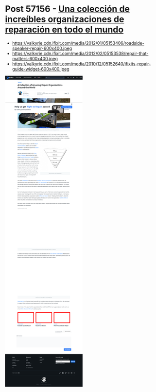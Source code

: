 # Post 57156 - [Una colección de increíbles organizaciones de reparación en todo el mundo](https://www.ifixit.com/News/57156/una-coleccion-de-increibles-organizaciones-de-reparacion-en-todo-el-mundo)

- https://valkyrie.cdn.ifixit.com/media/2012/01/05153406/roadside-speaker-repair-600x400.jpeg
- https://valkyrie.cdn.ifixit.com/media/2012/02/05153538/repair-that-matters-600x400.jpeg
- https://valkyrie.cdn.ifixit.com/media/2010/12/05152640/ifixits-repair-guide-widget-600x400.jpeg

![screencap](screenshots/a00fbb06-1c4c-4027-b908-fc0672813a69.png)
